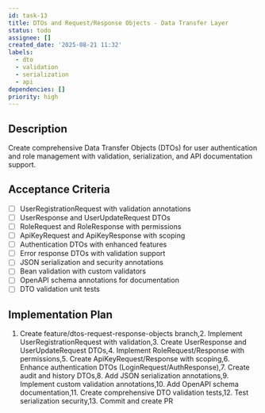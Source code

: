 ```yaml
---
id: task-13
title: DTOs and Request/Response Objects - Data Transfer Layer
status: todo
assignee: []
created_date: '2025-08-21 11:32'
labels:
  - dto
  - validation
  - serialization
  - api
dependencies: []
priority: high
---
```


## Description

Create comprehensive Data Transfer Objects (DTOs) for user authentication and role management with validation, serialization, and API documentation support.

## Acceptance Criteria

- [ ] UserRegistrationRequest with validation annotations
- [ ] UserResponse and UserUpdateRequest DTOs
- [ ] RoleRequest and RoleResponse with permissions
- [ ] ApiKeyRequest and ApiKeyResponse with scoping
- [ ] Authentication DTOs with enhanced features
- [ ] Error response DTOs with validation support
- [ ] JSON serialization and security annotations
- [ ] Bean validation with custom validators
- [ ] OpenAPI schema annotations for documentation
- [ ] DTO validation unit tests

## Implementation Plan

1. Create feature/dtos-request-response-objects branch,2. Implement UserRegistrationRequest with validation,3. Create UserResponse and UserUpdateRequest DTOs,4. Implement RoleRequest/Response with permissions,5. Create ApiKeyRequest/Response with scoping,6. Enhance authentication DTOs (LoginRequest/AuthResponse),7. Create audit and history DTOs,8. Add JSON serialization annotations,9. Implement custom validation annotations,10. Add OpenAPI schema documentation,11. Create comprehensive DTO validation tests,12. Test serialization security,13. Commit and create PR
